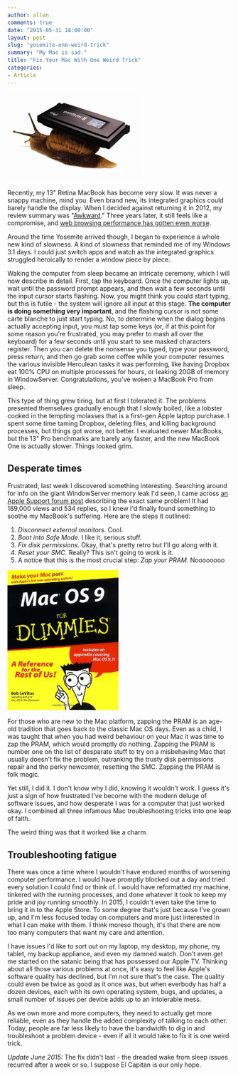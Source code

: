 ```yaml
---
author: allen
comments: true
date: "2015-05-31 18:00:00"
layout: post
slug: "yosemite-one-weird-trick"
summary: "My Mac is sad."
title: "Fix Your Mac With One Weird Trick"
categories:
- Article
---
```


<img src='/images/2015/pentium-snail.jpg' width='300' style='margin-bottom: 0'>

Recently, my 13" Retina MacBook has become very slow. It was never a snappy machine, mind you. Even brand new, its integrated graphics could barely handle the display. When I decided against returning it in 2012, my review summary was "[Awkward](/2012/the-retina-13-awkward/)." Three years later, it still feels like a compromise, and [web browsing performance has gotten even worse](http://www.quirksmode.org/blog/archives/2015/05/web_vs_native_l.html).

Around the time Yosemite arrived though, I began to experience a whole new kind of slowness. A kind of slowness that reminded me of my Windows 3.1 days. I could just switch apps and watch as the integrated graphics struggled heroically to render a window piece by piece. 

Waking the computer from sleep became an intricate ceremony, which I will now describe in detail. First, tap the keyboard. Once the computer lights up, wait until the password prompt appears, and then wait a few seconds until the input cursor starts flashing. Now, you might think you could start typing, but this is futile - the system will ignore all input at this stage. **The computer is doing something very important**, and the flashing cursor is not some carte blanche to just start typing. No, to determine when the dialog begins actually accepting input, you must tap some keys (or, if at this point for some reason you're frustrated, you may prefer to mash all over the keyboard) for a few seconds until you start to see masked characters register. Then you can delete the nonsense you typed, type your password, press return, and then go grab some coffee while your computer resumes the various invisible Herculean tasks it was performing, like  having Dropbox eat 100% CPU on multiple processes for hours, or leaking 20GB of memory in WindowServer. Congratulations, you've woken a MacBook Pro from sleep.

This type of thing grew tiring, but at first I tolerated it. The problems presented themselves gradually enough that I slowly boiled, like a lobster cooked in the tempting molasses that is a first-gen Apple laptop purchase. I spent some time taming Dropbox, deleting files, and killing background processes, but things got worse, not better. I evaluated newer MacBooks, but the 13" Pro benchmarks are barely any faster, and the new MacBook One is actually slower. Things looked grim.

## Desperate times

Frustrated, last week I discovered something interesting. Searching around for info on the giant WindowServer memory leak I'd seen, I came across [an Apple Support forum post](https://discussions.apple.com/thread/6623697) describing the exact same problem! It had 189,000 views and 534 replies, so I knew I'd finally found something to soothe my MacBook's suffering. Here are the steps it outlined:

1. *Disconnect external monitors.* Cool.
2. *Boot into Safe Mode.* I like it, serious stuff.
3. *Fix disk permissions.* Okay, that's pretty retro but I'll go along with it.
4. *Reset your SMC.* Really? This isn't going to work is it.
5. A notice that this is the most crucial step: *Zap your PRAM.* Noooooooo

<img src='/images/2015/mac-dummies.jpg' width='250' class='side'>

For those who are new to the Mac platform, zapping the PRAM is an age-old tradition that goes back to the classic Mac OS days. Even as a child, I was taught that when you had weird behaviour on your Mac it was time to zap the PRAM, which would promptly do nothing. Zapping the PRAM is number one on the list of desparate stuff to try on a misbehaving Mac that usually doesn't fix the problem, outranking the trusty disk permissions repair and the perky newcomer, resetting the SMC. Zapping the PRAM is folk magic.

Yet still, I did it. I don't know why I did, knowing it wouldn't work. I guess it's just a sign of how frustrated I've become with the modern deluge of software issues, and how desperate I was for a computer that just worked okay. I combined all three infamous Mac troubleshooting tricks into one leap of faith.

The weird thing was that it worked like a charm.

## Troubleshooting fatigue

There was once a time where I wouldn't have endured months of worsening computer performance. I would have promptly blocked out a day and tried every solution I could find or think of. I would have reformatted my machine, tinkered with the running processes, and done whatever it took to keep my pride and joy running smoothly. In 2015, I couldn't even take the time to bring it in to the Apple Store. To some degree that's just because I've grown up, and I'm less focused today on computers and more just interested in what I can make with them. I think moreso though, it's that there are now too many computers that want my care and attention.

I have issues I'd like to sort out on my laptop, my desktop, my phone, my tablet, my backup appliance, and even my damned watch. Don't even get me started on the satanic being that has possessed our Apple TV. Thinking about all those various problems at once, it's easy to feel like Apple's software quality has declined, but I'm not sure that's the case. The quality could even be twice as good as it once was, but when everbody has half a dozen devices, each with its own operating system, bugs, and updates, a small number of issues per device adds up to an intolerable mess.

As we own more and more computers, they need to actually get more reliable, even as they handle the added complexity of talking to each other. Today, people are far less likely to have the bandwidth to dig in and troubleshoot a problem device - even if all it would take to fix it is one weird trick.

*Update June 2015:* The fix didn't last - the dreaded wake from sleep issues recurred after a week or so. I suppose El Capitan is our only hope.
